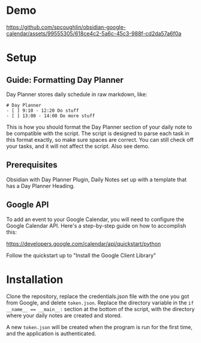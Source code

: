 # Demo


https://github.com/spcoughlin/obsidian-google-calendar/assets/99555305/618ce4c2-5a6c-45c3-988f-cd2da57a6f0a


# Setup
## Guide: Formatting Day Planner

Day Planner stores daily schedule in raw markdown, like:

```
# Day Planner
- [ ] 9:10 - 12:20 Do stuff
- [ ] 13:00 - 14:00 Do more stuff
```

This is how you should format the Day Planner section of your daily note to be compatible with the script. The script is designed to parse each task in this format exactly, so make sure spaces are correct. You can still check off your tasks, and it will not affect the script. Also see demo.

## Prerequisites

Obsidian with Day Planner Plugin, Daily Notes set up with a template that has a Day Planner Heading.

## Google API

To add an event to your Google Calendar, you will need to configure the Google Calendar API. Here's a step-by-step guide on how to accomplish this:

https://developers.google.com/calendar/api/quickstart/python

Follow the quickstart up to "Install the Google Client Library"

# Installation

Clone the repository, replace the credentials.json file with the one you got from Google, and delete `token.json`. Replace the directory variable in the `if __name__ == __main__:`  section at the bottom of the script, with the directory where your daily notes are created and stored. 

A new `token.json` will be created when the program is run for the first time, and the application is authenticated.
